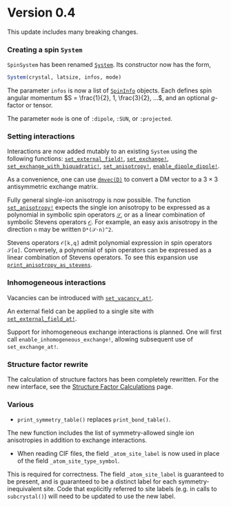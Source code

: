 # Version 0.4

This update includes many breaking changes.

### Creating a spin `System`

`SpinSystem` has been renamed [`System`](@ref). Its constructor now has the form,

```julia
System(crystal, latsize, infos, mode)
```

The parameter `infos` is now a list of [`SpinInfo`](@ref) objects. Each defines
spin angular momentum $S = \frac{1}{2}, 1, \frac{3}{2}, …$, and an optional
$g$-factor or tensor.

The parameter `mode` is one of `:dipole`, `:SUN`, or `:projected`. 

### Setting interactions

Interactions are now added mutably to an existing `System` using the following
functions: [`set_external_field!`](@ref), [`set_exchange!`](@ref),
[`set_exchange_with_biquadratic!`](@ref), [`set_anisotropy!`](@ref),
[`enable_dipole_dipole!`](@ref).

As a convenience, one can use [`dmvec(D)`](@ref) to convert a DM vector to a
$3×3$ antisymmetric exchange matrix.

Fully general single-ion anisotropy is now possible. The function
[`set_anisotropy!`](@ref) expects the single ion anisotropy to be expressed as a
polynomial in symbolic spin operators [`𝒮`](@ref), or as a linear combination
of symbolic Stevens operators [`𝒪`](@ref). For example, an easy axis anisotropy
in the direction `n` may be written `D*(𝒮⋅n)^2`.


Stevens operators `𝒪[k,q]` admit polynomial expression in spin operators
`𝒮[α]`. Conversely, a polynomial of spin operators can be expressed as a linear
combination of Stevens operators. To see this expansion use
[`print_anisotropy_as_stevens`](@ref).


### Inhomogeneous interactions

Vacancies can be introduced with [`set_vacancy_at!`](@ref).

An external field can be applied to a single site with
[`set_external_field_at!`](@ref). 

Support for inhomogeneous exchange interactions is planned. One will first call
`enable_inhomogeneous_exchange!`, allowing subsequent use of `set_exchange_at!`.


### Structure factor rewrite

The calculation of structure factors has been completely rewritten. For the new
interface, see the [Structure Factor Calculations](@ref) page.


### Various

* `print_symmetry_table()` replaces `print_bond_table()`.

The new function includes the list of symmetry-allowed single ion anisotropies
in addition to exchange interactions.


* When reading CIF files, the field `_atom_site_label` is now used in place of the field `_atom_site_type_symbol`.

This is required for correctness. The field `_atom_site_label` is guaranteed to
be present, and is guaranteed to be a distinct label for each
symmetry-inequivalent site. Code that explicitly referred to site labels (e.g.
in calls to `subcrystal()`) will need to be updated to use the new label.
